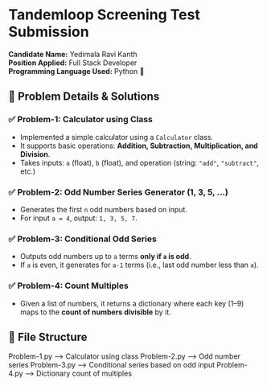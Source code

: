 # Tandemloop Screening Test Submission

**Candidate Name:** Yedimala Ravi Kanth  
**Position Applied:** Full Stack Developer  
**Programming Language Used:** Python 🐍

## 📄 Problem Details & Solutions

### ✅ Problem-1: Calculator using Class
- Implemented a simple calculator using a `Calculator` class.
- It supports basic operations: **Addition, Subtraction, Multiplication, and Division**.
- Takes inputs: `a` (float), `b` (float), and operation (string: `"add"`, `"subtract"`, etc.)

### ✅ Problem-2: Odd Number Series Generator (1, 3, 5, ...)
- Generates the first `n` odd numbers based on input.
- For input `a = 4`, output: `1, 3, 5, 7`.

### ✅ Problem-3: Conditional Odd Series
- Outputs odd numbers up to `a` terms **only if `a` is odd**.
- If `a` is even, it generates for `a-1` terms (i.e., last odd number less than `a`).

### ✅ Problem-4: Count Multiples
- Given a list of numbers, it returns a dictionary where each key (1–9) maps to the **count of numbers divisible** by it.

## 📂 File Structure
Problem-1.py --> Calculator using class
Problem-2.py --> Odd number series
Problem-3.py --> Conditional series based on odd input
Problem-4.py --> Dictionary count of multiples


